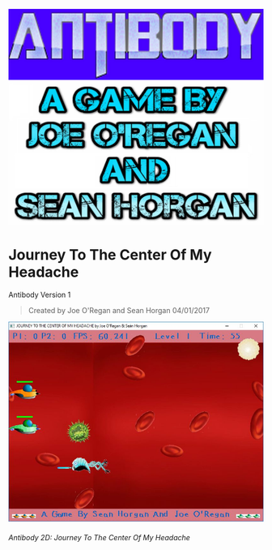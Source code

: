 ![Antibody 2D Logo](https://raw.githubusercontent.com/joeaoregan/LIT-Yr3-Project-Antibody/master/Screenshots/Antibody1Logo.jpg "Antibody: Game Logo")
![Antibody 2D Logo](https://raw.githubusercontent.com/joeaoregan/LIT-Yr3-Project-Antibody/master/Screenshots/Antibody2Credits.jpg "Antibody: Game Logo")

# Journey To The Center Of My Headache
Antibody Version 1
>Created by Joe O'Regan and Sean Horgan
>04/01/2017

![Antibody 2D: Journey To The Center Of My Headache](https://raw.githubusercontent.com/joeaoregan/LIT-Yr3-Project-Antibody/master/Screenshots/journey-1.jpg "Antibody 2D: Journey To The Center Of My Headache")
###### Antibody 2D: Journey To The Center Of My Headache